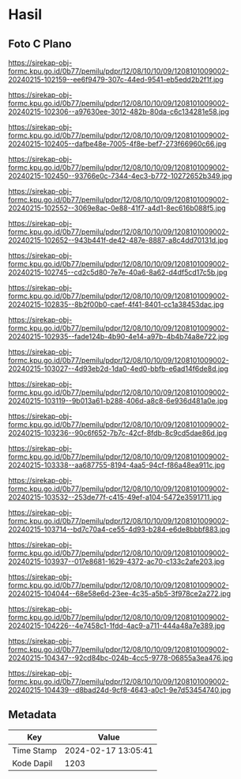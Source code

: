 # Hasil

## Foto C Plano

https://sirekap-obj-formc.kpu.go.id/0b77/pemilu/pdpr/12/08/10/10/09/1208101009002-20240215-102159--ee6f9479-307c-44ed-9541-eb5edd2b2f1f.jpg

https://sirekap-obj-formc.kpu.go.id/0b77/pemilu/pdpr/12/08/10/10/09/1208101009002-20240215-102306--a97630ee-3012-482b-80da-c6c134281e58.jpg

https://sirekap-obj-formc.kpu.go.id/0b77/pemilu/pdpr/12/08/10/10/09/1208101009002-20240215-102405--dafbe48e-7005-4f8e-bef7-273f66960c66.jpg

https://sirekap-obj-formc.kpu.go.id/0b77/pemilu/pdpr/12/08/10/10/09/1208101009002-20240215-102450--93766e0c-7344-4ec3-b772-10272652b349.jpg

https://sirekap-obj-formc.kpu.go.id/0b77/pemilu/pdpr/12/08/10/10/09/1208101009002-20240215-102552--3069e8ac-0e88-41f7-a4d1-8ec616b088f5.jpg

https://sirekap-obj-formc.kpu.go.id/0b77/pemilu/pdpr/12/08/10/10/09/1208101009002-20240215-102652--943b441f-de42-487e-8887-a8c4dd70131d.jpg

https://sirekap-obj-formc.kpu.go.id/0b77/pemilu/pdpr/12/08/10/10/09/1208101009002-20240215-102745--cd2c5d80-7e7e-40a6-8a62-d4df5cd17c5b.jpg

https://sirekap-obj-formc.kpu.go.id/0b77/pemilu/pdpr/12/08/10/10/09/1208101009002-20240215-102835--8b2f00b0-caef-4f41-8401-cc1a38453dac.jpg

https://sirekap-obj-formc.kpu.go.id/0b77/pemilu/pdpr/12/08/10/10/09/1208101009002-20240215-102935--fade124b-4b90-4e14-a97b-4b4b74a8e722.jpg

https://sirekap-obj-formc.kpu.go.id/0b77/pemilu/pdpr/12/08/10/10/09/1208101009002-20240215-103027--4d93eb2d-1da0-4ed0-bbfb-e6ad14f6de8d.jpg

https://sirekap-obj-formc.kpu.go.id/0b77/pemilu/pdpr/12/08/10/10/09/1208101009002-20240215-103119--9b013a61-b288-406d-a8c8-6e936d481a0e.jpg

https://sirekap-obj-formc.kpu.go.id/0b77/pemilu/pdpr/12/08/10/10/09/1208101009002-20240215-103236--90c6f652-7b7c-42cf-8fdb-8c9cd5dae86d.jpg

https://sirekap-obj-formc.kpu.go.id/0b77/pemilu/pdpr/12/08/10/10/09/1208101009002-20240215-103338--aa687755-8194-4aa5-94cf-f86a48ea911c.jpg

https://sirekap-obj-formc.kpu.go.id/0b77/pemilu/pdpr/12/08/10/10/09/1208101009002-20240215-103532--253de77f-c415-49ef-a104-5472e3591711.jpg

https://sirekap-obj-formc.kpu.go.id/0b77/pemilu/pdpr/12/08/10/10/09/1208101009002-20240215-103714--bd7c70a4-ce55-4d93-b284-e6de8bbbf883.jpg

https://sirekap-obj-formc.kpu.go.id/0b77/pemilu/pdpr/12/08/10/10/09/1208101009002-20240215-103937--017e8681-1629-4372-ac70-c133c2afe203.jpg

https://sirekap-obj-formc.kpu.go.id/0b77/pemilu/pdpr/12/08/10/10/09/1208101009002-20240215-104044--68e58e6d-23ee-4c35-a5b5-3f978ce2a272.jpg

https://sirekap-obj-formc.kpu.go.id/0b77/pemilu/pdpr/12/08/10/10/09/1208101009002-20240215-104226--4e7458c1-1fdd-4ac9-a711-444a48a7e389.jpg

https://sirekap-obj-formc.kpu.go.id/0b77/pemilu/pdpr/12/08/10/10/09/1208101009002-20240215-104347--92cd84bc-024b-4cc5-9778-06855a3ea476.jpg

https://sirekap-obj-formc.kpu.go.id/0b77/pemilu/pdpr/12/08/10/10/09/1208101009002-20240215-104439--d8bad24d-9cf8-4643-a0c1-9e7d53454740.jpg


## Metadata

| Key        | Value               |
| ---------- | ------------------- |
| Time Stamp | 2024-02-17 13:05:41 |
| Kode Dapil | 1203                |



